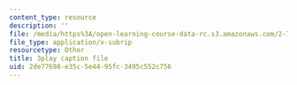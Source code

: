 ```yaml
---
content_type: resource
description: ''
file: /media/https%3A/open-learning-course-data-rc.s3.amazonaws.com/2-71-optics-spring-2009/2de77698e35c5e4495fc3495c552c756_X6cea7dAhBc.vtt
file_type: application/x-subrip
resourcetype: Other
title: 3play caption file
uid: 2de77698-e35c-5e44-95fc-3495c552c756
---
```


